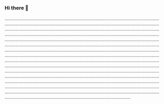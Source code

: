 ### Hi there 👋

.........................................................................................................................................................................................................................................................................................................................................................................................................................................................................................................................................................................................................................................................................................................................................................................................................................................................................................................................................................................................................................................................................................................................................................................................................................................................................................................................................................................................................................................................................................................................................................................................................................................................................................................................................................................................................................................................................................................................................................................................................................................